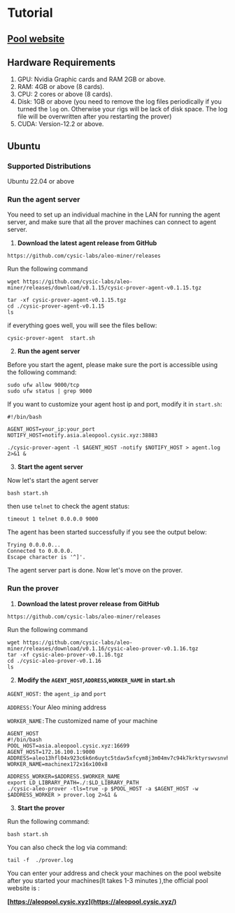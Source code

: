 # Tutorial

## [Pool website](https://aleopool.cysic.xyz/)



## Hardware Requirements

1. GPU: Nvidia Graphic cards and RAM 2GB or above.
2. RAM: 4GB or above (8 cards).
3. CPU: 2 cores or above (8 cards).
4. Disk: 1GB or above (you need to remove the log files periodically if you turned the `log` on. Otherwise your rigs will be lack of disk space. The log file will be overwritten after you restarting the prover)
5. CUDA: Version-12.2 or above.



## Ubuntu

### Supported Distributions

Ubuntu 22.04 or above

### Run the agent server

You need to set up an individual machine in the LAN for running the agent server, and make sure that all the prover machines can connect to agent server.

1. **Download the latest agent release from GitHub**

```
https://github.com/cysic-labs/aleo-miner/releases
```

Run the following command

```
wget https://github.com/cysic-labs/aleo-miner/releases/download/v0.1.15/cysic-prover-agent-v0.1.15.tgz

tar -xf cysic-prover-agent-v0.1.15.tgz
cd ./cysic-prover-agent-v0.1.15
ls
```

if everything goes well, you will see the files bellow:

```
cysic-prover-agent  start.sh
```

2. **Run the agent server**

Before you start the agent, please make sure the port is accessible using the following command:

```
sudo ufw allow 9000/tcp
sudo ufw status | grep 9000
```

If you want to customize your agent host ip and port, modify it in `start.sh`:

```
#!/bin/bash

AGENT_HOST=your_ip:your_port
NOTIFY_HOST=notify.asia.aleopool.cysic.xyz:38883

./cysic-prover-agent -l $AGENT_HOST -notify $NOTIFY_HOST > agent.log 2>&1 &
```

3. **Start the agent server**

Now let's start the agent server

```
bash start.sh 
```

then use `telnet` to check the agent status:

```
timeout 1 telnet 0.0.0.0 9000
```

The agent has been started successfully if you see the output below:

```
Trying 0.0.0.0...
Connected to 0.0.0.0.
Escape character is '^]'.
```

The agent server part is done. Now let's move on the  prover.



### Run the prover

1. **Download the latest prover release from GitHub**

```
https://github.com/cysic-labs/aleo-miner/releases
```

Run the following command

```
wget https://github.com/cysic-labs/aleo-miner/releases/download/v0.1.16/cysic-aleo-prover-v0.1.16.tgz
tar -xf cysic-aleo-prover-v0.1.16.tgz 
cd ./cysic-aleo-prover-v0.1.16
ls
```

2. **Modify the `AGENT_HOST`,`ADDRESS`,`WORKER_NAME` in start.sh**&#x20;

`AGENT_HOST:` the `agent_ip` and `port`

`ADDRESS:`Your Aleo mining address

`WORKER_NAME:`The customized name of your machine

```
AGENT_HOST
#!/bin/bash
POOL_HOST=asia.aleopool.cysic.xyz:16699
AGENT_HOST=172.16.100.1:9000
ADDRESS=aleo13hfl04x923c6k6n6uytc5tdav5xfcym8j3m04mv7c94k7krktyrswvsnvh
WORKER_NAME=machinex172x16x100x8

ADDRESS_WORKER=$ADDRESS.$WORKER_NAME
export LD_LIBRARY_PATH=./:$LD_LIBRARY_PATH
./cysic-aleo-prover -tls=true -p $POOL_HOST -a $AGENT_HOST -w $ADDRESS_WORKER > prover.log 2>&1 &
```

3. **Start the prover**

Run the following command:

```
bash start.sh
```

You can also check the log via command:

```
tail -f  ./prover.log
```

You can enter your address and check your machines on the pool website after you started your machines(It takes 1-3 minutes ),the official pool website is :

**[https://aleopool.cysic.xyz](https://aleopool.cysic.xyz/)**
